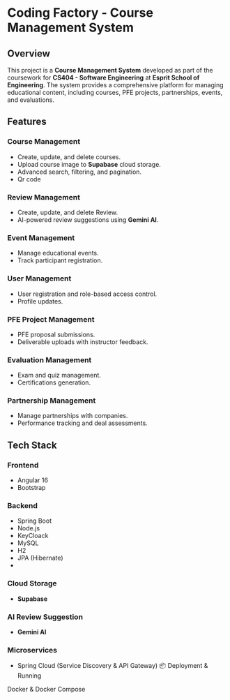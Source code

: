 # Coding Factory - Course Management System

## Overview
This project is a **Course Management System** developed as part of the coursework for **CS404 - Software Engineering** at **Esprit School of Engineering**. The system provides a comprehensive platform for managing educational content, including courses, PFE projects, partnerships, events, and evaluations.

## Features
### Course Management
- Create, update, and delete courses.
- Upload course image  to **Supabase** cloud storage.
- Advanced search, filtering, and pagination.
- Qr code 


### Review Management
- Create, update, and delete Review.
- AI-powered review suggestions using **Gemini AI**.

### Event Management
- Manage educational events.
- Track participant registration.

### User Management
- User registration and role-based access control.
- Profile updates.

### PFE Project Management
- PFE proposal submissions.
- Deliverable uploads with instructor feedback.

### Evaluation Management
- Exam and quiz management.
- Certifications generation.

### Partnership Management
- Manage partnerships with companies.
- Performance tracking and deal assessments.

## Tech Stack

### Frontend
- Angular 16
- Bootstrap

### Backend
- Spring Boot
- Node.js
- KeyCloack
- MySQL
- H2
- JPA (Hibernate)
- 

### Cloud Storage
- **Supabase**

### AI Review Suggestion
- **Gemini AI**

### Microservices
- Spring Cloud (Service Discovery & API Gateway)
📦 Deployment & Running

Docker & Docker Compose

